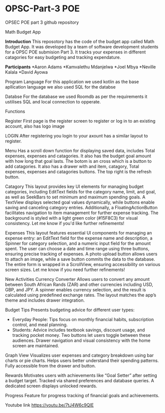 # OPSC-Part-3 POE
OPSEC POE part 3 github repository 

Math Budget App

**Introduction**
This reposotory has the code of the budget app called Math Budget App. It was developed by a team of software development students for a OPSC POE submision Part 3. It tracks your expenses in different catagories for easy budgeting and tracking expendature.

**Participants** 
*Aaron Adams 
*Kamvalethu Mdanjelwa
*Joel Mbya
*Neville Kalala
*David Ayowa

Program Language 
For this application we used kotlin as the base apllication language we also used SQL for the databse

Databse
For the database we used Roomdb as per the requirements it ustilises SQL and local connection to opperate.

Functions

Register 
First page is the register screen to register or log in to an existing account, also has logo image

LOGIN
After registering you login to your axount has a similar layout to register.

Menu
Has a scroll down function for displaying saved data, includes Total expenses, expenses and catagories. It also has the budget goal amount with how long that goal lasts. The botom is an cross which is a button to add catagories. It also has a drawer with and item, catagory, Total expenses, expenses and catagories buttons. The top right is the refresh button.

Catagory
This layout provides key UI elements for managing budget categories, including EditText fields for the category name, limit, and goal, as well as SeekBars to set minimum and maximum spending goals. A TextView displays selected goal values dynamically, while buttons enable saving and canceling category entries. Additionally, a FloatingActionButton facilitates navigation to item management for further expense tracking. The background is styled with a light green color (#15F8C3) for visual consistency. Let me know if you'd like further refinements! 

Expenses 
This layout features essential UI components for managing an expense entry: an EditText field for the expense name and description, a Spinner for category selection, and a numeric input field for the amount spent. The user can choose a date and time range using three buttons, ensuring precise tracking of expenses. A photo upload button allows users to attach an image, while a save button commits the data to the database. The entire form is wrapped in a ScrollView, ensuring accessibility on various screen sizes. Let me know if you need further refinements! 

New Activities
Currency Converter
Allows users to convert any amount between South African Rands (ZAR) and other currencies including USD, GBP, and JPY. A spinner enables currency selection, and the result is calculated using predefined exchange rates. The layout matches the app’s theme and includes drawer integration.

Budget Tips
Presents budgeting advice for different user types:
- Everyday People: Tips focus on monthly financial habits, subscription control, and meal planning.
- Students: Advice includes textbook savings, discount usage, and tracking pocket money. Two buttons let users toggle between these audiences. Drawer navigation and visual consistency with the home screen are maintained.

Graph View
Visualizes user expenses and category breakdown using bar charts or pie charts. Helps users better understand their spending patterns. Fully accessible from the drawer and button.

Rewards
Motivates users with achievements like “Goal Setter” after setting a budget target. Tracked via shared preferences and database queries. A dedicated screen displays unlocked rewards.

Progress 
Feature for progress tracking of financial goals and achievements.


Youtube link
https://youtu.be/7tJ4W6c9QIE 
